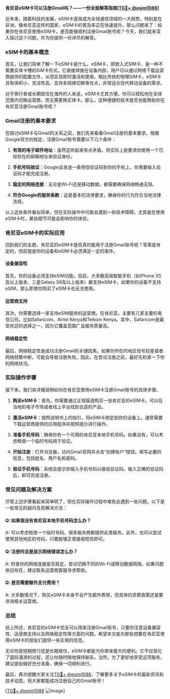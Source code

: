 **肯尼亚eSIM卡可以注册Gmail吗？——一份全面解答指南[[TG💪+ @esim1088](https://t.me/s/esim1088)]**

近年来，随着科技的发展，eSIM卡逐渐成为全球通信领域的一大趋势。特别是在非洲，像肯尼亚这样的国家，eSIM卡的普及率正在快速提升。那么问题来了：如果你在肯尼亚使用eSIM卡，是否能够顺利注册Gmail账号呢？今天，我们就来深入探讨这个问题，并为你提供一份详尽的解答。

### eSIM卡的基本概念

首先，让我们简单了解一下eSIM卡是什么。eSIM卡，即嵌入式SIM卡，是一种不需要实体卡槽的SIM卡形式。它直接焊接在设备内部，用户可以通过网络下载运营商提供的配置文件，从而实现即时激活和使用。相比传统的物理SIM卡，eSIM卡具有体积小、灵活性高、支持多网络切换等优点，非常适合现代移动设备的需求。

对于旅行者或长期居住在海外的人来说，eSIM卡尤其方便。你可以轻松地在全球范围内切换运营商，而无需更换实体卡。那么，这种便捷的技术是否也能帮助你在肯尼亚注册Gmail账号呢？

### Gmail注册的基本要求

在探讨eSIM卡与Gmail的关系之前，我们先来看看Gmail注册的基本要求。根据Google官方的规定，注册Gmail账号需要以下几个条件：

1. **有效的电子邮件地址**：虽然这听起来有点矛盾，但实际上是要求你使用一个已经存在的邮箱地址来验证身份。
   
2. **手机号码验证**：Google会发送一条短信验证码到你的手机上，你需要输入验证码才能完成注册。

3. **稳定的网络连接**：无论是Wi-Fi还是移动数据，都需要确保网络畅通无阻。

4. **符合Google的服务条款**：这是基本的法律要求，确保你的行为符合当地法律法规。

以上这些条件看似简单，但在实际操作中可能会遇到一些技术障碍。尤其是在使用eSIM卡时，某些细节可能会影响你的体验。

### 肯尼亚eSIM卡的实际应用

回到我们的主题，肯尼亚的eSIM卡是否真的能用于注册Gmail账号呢？答案是肯定的，但前提是你的设备和eSIM卡必须满足一定的条件。

#### 设备兼容性

首先，你的设备必须支持eSIM功能。目前，大多数高端智能手机（如iPhone XS及以上版本、三星Galaxy S9及以上版本）都支持eSIM卡。如果你的设备不支持eSIM，那么即使你购买了eSIM卡也无法使用。

#### 运营商支持

其次，你需要选择一家支持eSIM服务的运营商。在肯尼亚，主要有几家主要的电信公司，比如Safaricom、Airtel Kenya和Telkom Kenya。其中，Safaricom是最受欢迎的选择之一，因为它覆盖范围广且服务质量高。

#### 网络稳定性

最后，网络稳定性是成功注册Gmail的关键因素。如果你所在的地区信号较差或者网络频繁中断，可能会导致注册失败。因此，在尝试注册之前，最好先检查一下你的网络状况。

### 实际操作步骤

接下来，我们来详细说明如何在肯尼亚使用eSIM卡注册Gmail账号的具体步骤。

1. **购买eSIM卡**：首先，你需要通过正规渠道购买一张肯尼亚的eSIM卡。可以在当地的电子市场或者线上平台找到合适的产品。

2. **激活eSIM卡**：按照说明书上的指引，将eSIM卡绑定到你的设备上。通常需要下载运营商提供的应用程序并按照提示进行操作。

3. **准备手机号码**：确保你有一个可用的肯尼亚本地手机号码。如果没有，可以考虑租借一个临时号码用于验证。

4. **开始注册**：打开浏览器，访问Gmail官网并点击“创建账户”按钮。填写必要的信息，包括姓名、用户名和密码。

5. **验证手机号码**：系统会提示你输入手机号码以接收验证码。输入正确的验证码后，即可完成注册。

### 常见问题及解决方案

尽管上述步骤看起来简单明了，但在实际操作过程中难免会遇到一些问题。以下是一些常见的疑问及其解决方法：

#### Q: 如果我没有肯尼亚本地手机号码怎么办？
A: 可以考虑租借一个临时号码，很多服务商都提供此类服务。此外，也可以尝试使用其他地区的号码，只要能够正常接收短信即可。

#### Q: 注册时总是显示网络错误怎么办？
A: 检查你的网络连接是否稳定，尝试切换不同的Wi-Fi或移动数据网络。如果问题依旧存在，建议联系运营商客服寻求帮助。

#### Q: 是否需要额外支付费用？
A: 大多数情况下，购买eSIM卡本身不会产生额外费用，但具体的资费政策还是要咨询相关运营商。

### 总结

综上所述，肯尼亚的eSIM卡完全可以用来注册Gmail账号，只要你注意设备兼容性、运营商支持以及网络稳定性等方面的问题。希望本文能为那些想要在肯尼亚使用eSIM卡的朋友们提供一些实用的信息。

无论你是短期旅行还是长期居住，eSIM卡都能为你带来极大的便利。它不仅简化了国际漫游的过程，还让你随时随地保持联系。当然，为了更好地享受这项服务，建议提前做好充分准备，确保一切顺利进行。

最后，再次提醒大家关注[TG💪+ @esim1088](https://t.me/s/esim1088)，了解更多关于eSIM卡的最新资讯和技术动态。祝大家都能成功注册自己的Gmail账号！

[[TG💪+ @esim1088](https://t.me/s/esim1088) ![Image](https://i.postimg.cc/4NQfJmqS/Snipaste-2025-05-13-00-14-12.png)]